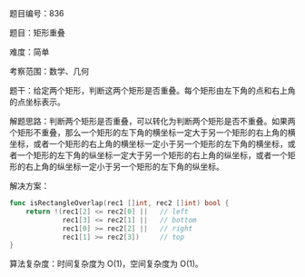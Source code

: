 题目编号：836

题目：矩形重叠

难度：简单

考察范围：数学、几何

题干：给定两个矩形，判断这两个矩形是否重叠。每个矩形由左下角的点和右上角的点坐标表示。

解题思路：判断两个矩形是否重叠，可以转化为判断两个矩形是否不重叠。如果两个矩形不重叠，那么一个矩形的左下角的横坐标一定大于另一个矩形的右上角的横坐标，或者一个矩形的右上角的横坐标一定小于另一个矩形的左下角的横坐标，或者一个矩形的左下角的纵坐标一定大于另一个矩形的右上角的纵坐标，或者一个矩形的右上角的纵坐标一定小于另一个矩形的左下角的纵坐标。

解决方案：

```go
func isRectangleOverlap(rec1 []int, rec2 []int) bool {
    return !(rec1[2] <= rec2[0] ||   // left
             rec1[3] <= rec2[1] ||   // bottom
             rec1[0] >= rec2[2] ||   // right
             rec1[1] >= rec2[3])     // top
}
```

算法复杂度：时间复杂度为 O(1)，空间复杂度为 O(1)。